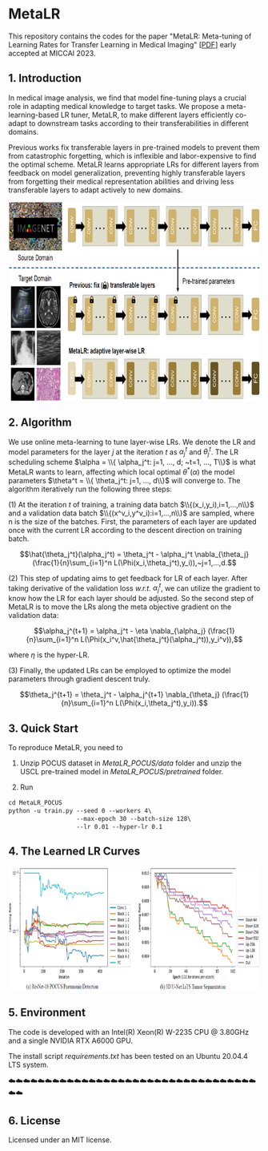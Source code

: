 # MetaLR

This repository contains the codes for the paper "MetaLR: Meta-tuning of Learning Rates for Transfer Learning in Medical Imaging" [[PDF](https://arxiv.org/pdf/2206.01408v2.pdf)] early accepted at MICCAI 2023.

## 1. Introduction

In medical image analysis, we find that model fine-tuning plays a crucial role in adapting medical knowledge to target tasks. We propose a meta-learning-based LR tuner, MetaLR, to make different layers efficiently co-adapt to downstream tasks according to their transferabilities in different domains.

Previous works fix transferable layers in pre-trained models to prevent them from catastrophic forgetting, which is inflexible and labor-expensive to find the optimal scheme. MetaLR learns appropriate LRs for different layers from feedback on model generalization, preventing highly transferable layers from forgetting their medical representation abilities and driving less transferable layers to adapt actively to new domains.

<img src="Figs/motivation.png" width = "800" height = "400" alt="Motivation for MetaLR" align=center />


## 2. Algorithm

We use online meta-learning to tune layer-wise LRs. We denote the LR and model parameters for the layer $j$ at the iteration $t$ as $\alpha_j^t$ and $\theta_j^t$. The LR scheduling scheme $\alpha = \\{ \alpha_j^t: j=1, ..., d; ~t=1, ..., T\\}$ is what MetaLR wants to learn, affecting which local optimal $\theta^*(\alpha)$ the model parameters $\theta^t = \\{ \theta_j^t: j=1, ..., d\\}$ will converge to. The algorithm iteratively run the following three steps:

(1) At the iteration $t$ of training, a training data batch $\\{(x_i,y_i),i=1,...,n\\}$ and a validation data batch $\\{(x^v_i,y^v_i):i=1,...,n\\}$ are sampled, where n is the size of the batches. First, the parameters of each layer are updated once with the current LR according to the descent direction on training batch.

$$\hat{\theta_j^t}(\alpha_j^t) = \theta_j^t - \alpha_j^t \nabla_{\theta_j} (\frac{1}{n}\sum_{i=1}^n L(\Phi(x_i,\theta_j^t),y_i)),~j=1,...,d.$$

(2) This step of updating aims to get feedback for LR of each layer. After taking derivative of the validation loss *w.r.t.* $\alpha_j^t$, we can utilize the gradient to know how the LR for each layer should be adjusted. So the second step of MetaLR is to move the LRs along the meta objective gradient on the validation data:

$$\alpha_j^{t+1} = \alpha_j^t - \eta \nabla_{\alpha_j} (\frac{1}{n}\sum_{i=1}^n L(\Phi(x_i^v,\hat{\theta_j^t}(\alpha_j^t)),y_i^v)),$$

where $\eta$ is the hyper-LR.

(3) Finally, the updated LRs can be employed to optimize the model parameters through gradient descent truly.

$$\theta_j^{t+1} = \theta_j^t - \alpha_j^{t+1} \nabla_{\theta_j} (\frac{1}{n}\sum_{i=1}^n L(\Phi(x_i,\theta_j^t),y_i)).$$


## 3. Quick Start

To reproduce MetaLR, you need to 

1. Unzip POCUS dataset in *MetaLR_POCUS/data* folder and unzip the USCL pre-trained model in *MetaLR_POCUS/pretrained* folder.

2. Run

```
cd MetaLR_POCUS
python -u train.py --seed 0 --workers 4\
                   --max-epoch 30 --batch-size 128\
                   --lr 0.01 --hyper-lr 0.1
```

## 4. The Learned LR Curves

<img src="Figs/lr_curves.png" width = "800" height = "250" alt="Motivation for MetaLR" align=center />


## 5. Environment
The code is developed with an Intel(R) Xeon(R) W-2235 CPU @ 3.80GHz and a single NVIDIA RTX A6000 GPU.

The install script *requirements.txt* has been tested on an Ubuntu 20.04.4 LTS system.

:cloud::cloud::cloud::cloud::cloud::cloud::cloud::cloud::cloud::cloud::cloud::cloud::cloud::cloud::cloud::cloud::cloud::cloud::cloud::cloud::cloud::cloud::cloud::cloud::cloud::cloud::cloud::cloud::cloud::cloud::cloud::cloud::cloud::cloud::cloud::cloud:


## 6. License

Licensed under an MIT license.




